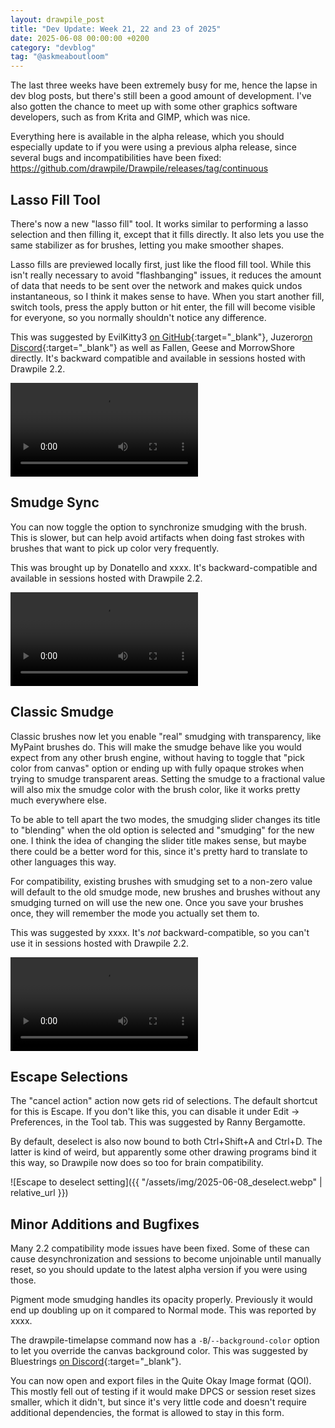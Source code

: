 ```yaml
---
layout: drawpile_post
title: "Dev Update: Week 21, 22 and 23 of 2025"
date: 2025-06-08 00:00:00 +0200
category: "devblog"
tag: "@askmeaboutloom"
---
```


The last three weeks have been extremely busy for me, hence the lapse in dev blog posts, but there's still been a good amount of development. I've also gotten the chance to meet up with some other graphics software developers, such as from Krita and GIMP, which was nice.

Everything here is available in the alpha release, which you should especially update to if you were using a previous alpha release, since several bugs and incompatibilities have been fixed: <https://github.com/drawpile/Drawpile/releases/tag/continuous>

## Lasso Fill Tool

There's now a new "lasso fill" tool. It works similar to performing a lasso selection and then filling it, except that it fills directly. It also lets you use the same stabilizer as for brushes, letting you make smoother shapes.

Lasso fills are previewed locally first, just like the flood fill tool. While this isn't really necessary to avoid "flashbanging" issues, it reduces the amount of data that needs to be sent over the network and makes quick undos instantaneous, so I think it makes sense to have. When you start another fill, switch tools, press the apply button or hit enter, the fill will become visible for everyone, so you normally shouldn't notice any difference.

This was suggested by EvilKitty3 [on GitHub](https://github.com/drawpile/Drawpile/issues/324){:target="_blank"}, Juzeror[on Discord](https://drawpile.net/discord/){:target="_blank"} as well as Fallen, Geese and MorrowShore directly. It's backward compatible and available in sessions hosted with Drawpile 2.2.

<video controls>
  <source src="{{ "/assets/vid/2025-06-08_lassofill.mp4" | relative_url }}" type="video/mp4"/>
</video>

## Smudge Sync

You can now toggle the option to synchronize smudging with the brush. This is slower, but can help avoid artifacts when doing fast strokes with brushes that want to pick up color very frequently.

This was brought up by Donatello and xxxx. It's backward-compatible and available in sessions hosted with Drawpile 2.2.

<video controls>
  <source src="{{ "/assets/vid/2025-06-08_syncsmudge.mp4" | relative_url }}" type="video/mp4"/>
</video>

## Classic Smudge

Classic brushes now let you enable "real" smudging with transparency, like MyPaint brushes do. This will make the smudge behave like you would expect from any other brush engine, without having to toggle that "pick color from canvas" option or ending up with fully opaque strokes when trying to smudge transparent areas. Setting the smudge to a fractional value will also mix the smudge color with the brush color, like it works pretty much everywhere else.

To be able to tell apart the two modes, the smudging slider changes its title to "blending" when the old option is selected and "smudging" for the new one. I think the idea of changing the slider title makes sense, but maybe there could be a better word for this, since it's pretty hard to translate to other languages this way.

For compatibility, existing brushes with smudging set to a non-zero value will default to the old smudge mode, new brushes and brushes without any smudging turned on will use the new one. Once you save your brushes once, they will remember the mode you actually set them to.

This was suggested by xxxx. It's *not* backward-compatible, so you can't use it in sessions hosted with Drawpile 2.2.

<video controls>
  <source src="{{ "/assets/vid/2025-06-08_smudgealpha.mp4" | relative_url }}" type="video/mp4"/>
</video>

## Escape Selections

The "cancel action" action now gets rid of selections. The default shortcut for this is Escape. If you don't like this, you can disable it under Edit → Preferences, in the Tool tab. This was suggested by Ranny Bergamotte.

By default, deselect is also now bound to both Ctrl+Shift+A and Ctrl+D. The latter is kind of weird, but apparently some other drawing programs bind it this way, so Drawpile now does so too for brain compatibility.

![Escape to deselect setting]({{ "/assets/img/2025-06-08_deselect.webp" | relative_url }})

## Minor Additions and Bugfixes

Many 2.2 compatibility mode issues have been fixed. Some of these can cause desynchronization and sessions to become unjoinable until manually reset, so you should update to the latest alpha version if you were using those.

Pigment mode smudging handles its opacity properly. Previously it would end up doubling up on it compared to Normal mode. This was reported by xxxx.

The drawpile-timelapse command now has a `-B`/`--background-color` option to let you override the canvas background color. This was suggested by Bluestrings [on Discord](https://drawpile.net/discord/){:target="_blank"}.

You can now open and export files in the Quite Okay Image format (QOI). This mostly fell out of testing if it would make DPCS or session reset sizes smaller, which it didn't, but since it's very little code and doesn't require additional dependencies, the format is allowed to stay in this form.
